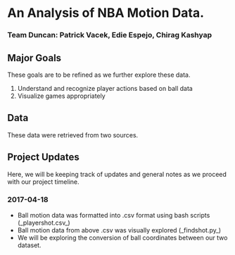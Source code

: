 # An Analysis of NBA Motion Data.
### Team Duncan: Patrick Vacek, Edie Espejo, Chirag Kashyap


## Major Goals
These goals are to be refined as we further explore these data.
<ol>
<li>Understand and recognize player actions based on ball data</li>
<li>Visualize games appropriately</li>
</ol>

## Data
These data were retrieved from two sources.

## Project Updates
Here, we will be keeping track of updates and general notes as we proceed with our project timeline.

### 2017-04-18
<ul>
<li>Ball motion data was formatted into .csv format using bash scripts (_playershot.csv_)</li>
<li>Ball motion data from above .csv was visually explored (_findshot.py_)</li>
<li>We will be exploring the conversion of ball coordinates between our two dataset.</li>
</ul>
